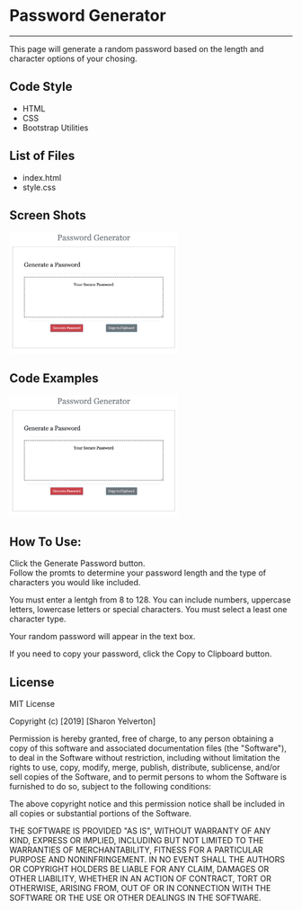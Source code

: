 # Password Generator
---
This page will generate a random password based on the length and character options of your chosing.

Code Style
---
* HTML
* CSS
* Bootstrap Utilities

List of Files
---
* index.html
* style.css

Screen Shots
---
<img src="assets/images/screenshot1.png" width=300>


Code Examples
---

<img src="assets/images/screenshot1.png" width=300>


How To Use:
---

Click the Generate Password button.  
Follow the promts to determine your password length and the type of characters you would like included.

You must enter a lentgh from 8 to 128.
You can include numbers, uppercase letters, lowercase letters or special characters.  You must select a least one character type.

Your random password will appear in the text box.

If you need to copy your password, click the Copy to Clipboard button.


License
---

MIT License

Copyright (c) [2019] [Sharon Yelverton]

Permission is hereby granted, free of charge, to any person obtaining a copy
of this software and associated documentation files (the "Software"), to deal
in the Software without restriction, including without limitation the rights
to use, copy, modify, merge, publish, distribute, sublicense, and/or sell
copies of the Software, and to permit persons to whom the Software is
furnished to do so, subject to the following conditions:

The above copyright notice and this permission notice shall be included in all
copies or substantial portions of the Software.

THE SOFTWARE IS PROVIDED "AS IS", WITHOUT WARRANTY OF ANY KIND, EXPRESS OR
IMPLIED, INCLUDING BUT NOT LIMITED TO THE WARRANTIES OF MERCHANTABILITY,
FITNESS FOR A PARTICULAR PURPOSE AND NONINFRINGEMENT. IN NO EVENT SHALL THE
AUTHORS OR COPYRIGHT HOLDERS BE LIABLE FOR ANY CLAIM, DAMAGES OR OTHER
LIABILITY, WHETHER IN AN ACTION OF CONTRACT, TORT OR OTHERWISE, ARISING FROM,
OUT OF OR IN CONNECTION WITH THE SOFTWARE OR THE USE OR OTHER DEALINGS IN THE
SOFTWARE.
